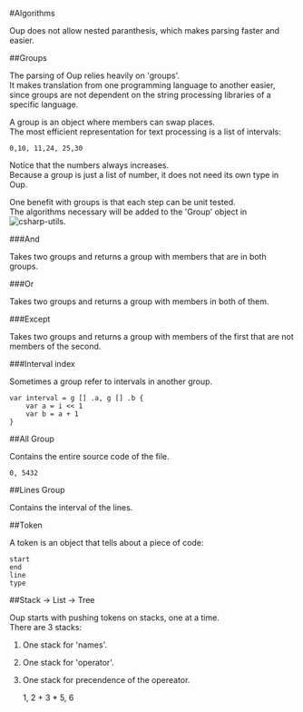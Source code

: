 #Algorithms

Oup does not allow nested paranthesis, which makes parsing faster and easier.  

##Groups

The parsing of Oup relies heavily on 'groups'.  
It makes translation from one programming language to another easier,  
since groups are not dependent on the string processing libraries of a specific language.  

A group is an object where members can swap places.  
The most efficient representation for text processing is a list of intervals:  

    0,10, 11,24, 25,30
    
Notice that the numbers always increases.  
Because a group is just a list of number, it does not need its own type in Oup.  

One benefit with groups is that each step can be unit tested.  
The algorithms necessary will be added to the 'Group' object in ![csharp-utils](https://github.com/bvssvni/csharp-utils).  

###And

Takes two groups and returns a group with members that are in both groups.  

###Or

Takes two groups and returns a group with members in both of them.  

###Except

Takes two groups and returns a group with members of the first that are not members of the second.  

###Interval index

Sometimes a group refer to intervals in another group.  

    var interval = g [] .a, g [] .b {
        var a = i << 1
        var b = a + 1
    }

##All Group

Contains the entire source code of the file.  

    0, 5432

##Lines Group

Contains the interval of the lines.  

##Token

A token is an object that tells about a piece of code:  

    start
    end
    line
    type

##Stack -> List -> Tree

Oup starts with pushing tokens on stacks, one at a time.  
There are 3 stacks:  

1. One stack for 'names'.  
2. One stack for 'operator'.  
3. One stack for precendence of the opereator.  



    1, 2 + 3 * 5, 6
    
    
